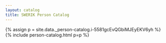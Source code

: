 ```yaml
---
layout: catalog
title: SWERIK Person Catalog
---
```

{% assign p = site.data._person-catalog.i-5581gcEvQGbiMJEyEKV6yh %}
{% include person-catalog.html p=p %}

